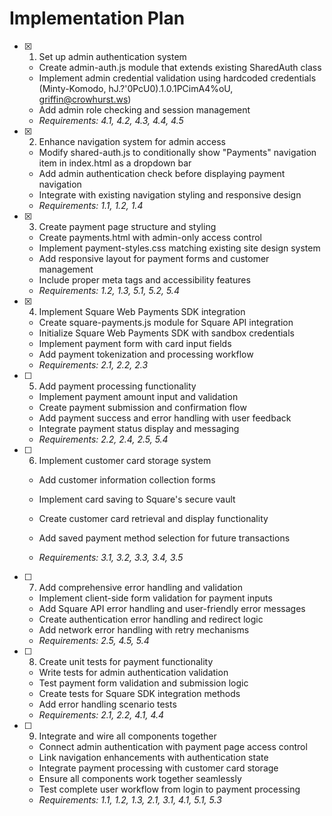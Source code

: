 # Implementation Plan

- [x] 1. Set up admin authentication system





  - Create admin-auth.js module that extends existing SharedAuth class
  - Implement admin credential validation using hardcoded credentials (Minty-Komodo, hJ.?'0PcU0).1.0.1PCimA4%oU, griffin@crowhurst.ws)
  - Add admin role checking and session management
  - _Requirements: 4.1, 4.2, 4.3, 4.4, 4.5_

- [x] 2. Enhance navigation system for admin access





  - Modify shared-auth.js to conditionally show "Payments" navigation item in index.html as a dropdown bar
  - Add admin authentication check before displaying payment navigation
  - Integrate with existing navigation styling and responsive design
  - _Requirements: 1.1, 1.2, 1.4_

- [x] 3. Create payment page structure and styling





  - Create payments.html with admin-only access control
  - Implement payment-styles.css matching existing site design system
  - Add responsive layout for payment forms and customer management
  - Include proper meta tags and accessibility features
  - _Requirements: 1.2, 1.3, 5.1, 5.2, 5.4_


- [x] 4. Implement Square Web Payments SDK integration




  - Create square-payments.js module for Square API integration
  - Initialize Square Web Payments SDK with sandbox credentials
  - Implement payment form with card input fields
  - Add payment tokenization and processing workflow
  - _Requirements: 2.1, 2.2, 2.3_



- [ ] 5. Add payment processing functionality



  - Implement payment amount input and validation
  - Create payment submission and confirmation flow
  - Add payment success and error handling with user feedback
  - Integrate payment status display and messaging
  - _Requirements: 2.2, 2.4, 2.5, 5.4_





- [ ] 6. Implement customer card storage system

  - Add customer information collection forms
  - Implement card saving to Square's secure vault

  - Create customer card retrieval and display functionality

  - Add saved payment method selection for future transactions
  - _Requirements: 3.1, 3.2, 3.3, 3.4, 3.5_

- [ ] 7. Add comprehensive error handling and validation

  - Implement client-side form validation for payment inputs
  - Add Square API error handling and user-friendly error messages
  - Create authentication error handling and redirect logic
  - Add network error handling with retry mechanisms
  - _Requirements: 2.5, 4.5, 5.4_

- [ ] 8. Create unit tests for payment functionality

  - Write tests for admin authentication validation
  - Test payment form validation and submission logic
  - Create tests for Square SDK integration methods
  - Add error handling scenario tests
  - _Requirements: 2.1, 2.2, 4.1, 4.4_

- [ ] 9. Integrate and wire all components together

  - Connect admin authentication with payment page access control
  - Link navigation enhancements with authentication state
  - Integrate payment processing with customer card storage
  - Ensure all components work together seamlessly
  - Test complete user workflow from login to payment processing
  - _Requirements: 1.1, 1.2, 1.3, 2.1, 3.1, 4.1, 5.1, 5.3_